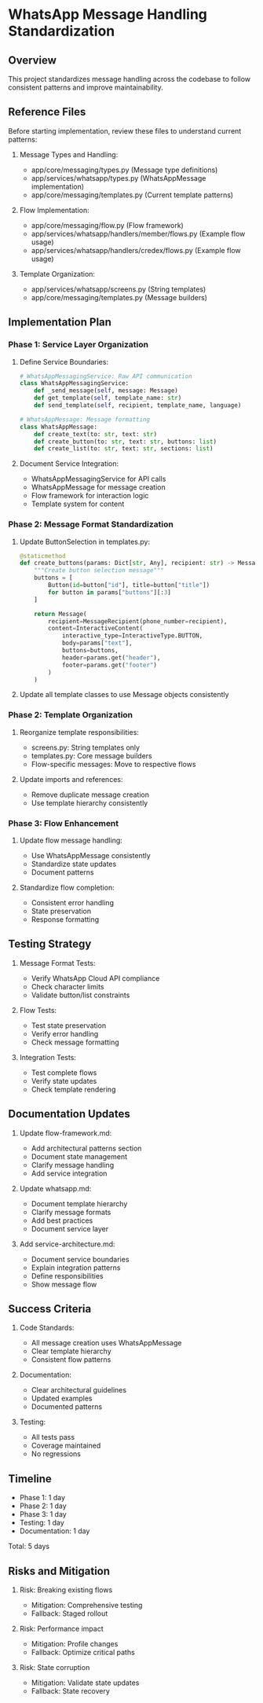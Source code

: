 # WhatsApp Message Handling Standardization

## Overview
This project standardizes message handling across the codebase to follow consistent patterns and improve maintainability.

## Reference Files
Before starting implementation, review these files to understand current patterns:

1. Message Types and Handling:
   - app/core/messaging/types.py (Message type definitions)
   - app/services/whatsapp/types.py (WhatsAppMessage implementation)
   - app/core/messaging/templates.py (Current template patterns)

2. Flow Implementation:
   - app/core/messaging/flow.py (Flow framework)
   - app/services/whatsapp/handlers/member/flows.py (Example flow usage)
   - app/services/whatsapp/handlers/credex/flows.py (Example flow usage)

3. Template Organization:
   - app/services/whatsapp/screens.py (String templates)
   - app/core/messaging/templates.py (Message builders)

## Implementation Plan

### Phase 1: Service Layer Organization

1. Define Service Boundaries:
   ```python
   # WhatsAppMessagingService: Raw API communication
   class WhatsAppMessagingService:
       def _send_message(self, message: Message)
       def get_template(self, template_name: str)
       def send_template(self, recipient, template_name, language)

   # WhatsAppMessage: Message formatting
   class WhatsAppMessage:
       def create_text(to: str, text: str)
       def create_button(to: str, text: str, buttons: list)
       def create_list(to: str, text: str, sections: list)
   ```

2. Document Service Integration:
   - WhatsAppMessagingService for API calls
   - WhatsAppMessage for message creation
   - Flow framework for interaction logic
   - Template system for content

### Phase 2: Message Format Standardization

1. Update ButtonSelection in templates.py:
   ```python
   @staticmethod
   def create_buttons(params: Dict[str, Any], recipient: str) -> Message:
       """Create button selection message"""
       buttons = [
           Button(id=button["id"], title=button["title"])
           for button in params["buttons"][:3]
       ]

       return Message(
           recipient=MessageRecipient(phone_number=recipient),
           content=InteractiveContent(
               interactive_type=InteractiveType.BUTTON,
               body=params["text"],
               buttons=buttons,
               header=params.get("header"),
               footer=params.get("footer")
           )
       )
   ```

2. Update all template classes to use Message objects consistently

### Phase 2: Template Organization

1. Reorganize template responsibilities:
   - screens.py: String templates only
   - templates.py: Core message builders
   - Flow-specific messages: Move to respective flows

2. Update imports and references:
   - Remove duplicate message creation
   - Use template hierarchy consistently

### Phase 3: Flow Enhancement

1. Update flow message handling:
   - Use WhatsAppMessage consistently
   - Standardize state updates
   - Document patterns

2. Standardize flow completion:
   - Consistent error handling
   - State preservation
   - Response formatting

## Testing Strategy

1. Message Format Tests:
   - Verify WhatsApp Cloud API compliance
   - Check character limits
   - Validate button/list constraints

2. Flow Tests:
   - Test state preservation
   - Verify error handling
   - Check message formatting

3. Integration Tests:
   - Test complete flows
   - Verify state updates
   - Check template rendering

## Documentation Updates

1. Update flow-framework.md:
   - Add architectural patterns section
   - Document state management
   - Clarify message handling
   - Add service integration

2. Update whatsapp.md:
   - Document template hierarchy
   - Clarify message formats
   - Add best practices
   - Document service layer

3. Add service-architecture.md:
   - Document service boundaries
   - Explain integration patterns
   - Define responsibilities
   - Show message flow

## Success Criteria

1. Code Standards:
   - All message creation uses WhatsAppMessage
   - Clear template hierarchy
   - Consistent flow patterns

2. Documentation:
   - Clear architectural guidelines
   - Updated examples
   - Documented patterns

3. Testing:
   - All tests pass
   - Coverage maintained
   - No regressions

## Timeline
- Phase 1: 1 day
- Phase 2: 1 day
- Phase 3: 1 day
- Testing: 1 day
- Documentation: 1 day

Total: 5 days

## Risks and Mitigation

1. Risk: Breaking existing flows
   - Mitigation: Comprehensive testing
   - Fallback: Staged rollout

2. Risk: Performance impact
   - Mitigation: Profile changes
   - Fallback: Optimize critical paths

3. Risk: State corruption
   - Mitigation: Validate state updates
   - Fallback: State recovery
